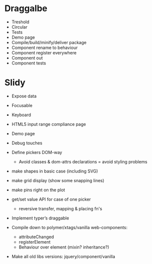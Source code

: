 # Draggalbe
* Treshold
* Circular
* Tests
* Demo page
* Compile/build/minify/deliver package
* Component rename to behaviour
* Component register everywhere
* Component out
* Component tests

# Slidy
* Expose data
* Focusable
* Keyboard
* HTML5 input range compliance page

* Demo page
* Debug touches

* Define pickers DOM-way
	* Avoid classes & dom-attrs declarations = avoid styling problems

* make shapes in basic case (including SVG)
* make grid display (show some snapping lines)
* make pins right on the plot

* get/set value API for case of one picker
	* reversive transfer, mapping & placing fn's

* Implement typer’s draggable

* Compile down to polymer/xtags/vanilla web-components:
    * attributeChanged
    * registerElement
    * Behaviour over element (mixin? inheritance?)

* Make all old libs versions: jquery/component/vanilla